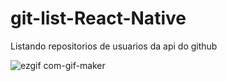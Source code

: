 # git-list-React-Native
Listando repositorios de usuarios da api do github 



![ezgif com-gif-maker](https://user-images.githubusercontent.com/101852187/213236642-161b9158-eeb4-45c6-b34a-45ab52ab6aa8.gif)



